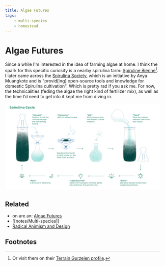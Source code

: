 ```yaml
---
title: Algae Futures
tags:
    - multi-species
    - homestead
---
```

# Algae Futures
Since a while I'm interested in the idea of farming algae at home. I think the spark for this specific curiosity is a nearby spirulina farm: [Spiruline Bienne](http://spirulinebienne.ch)[^1]. I later came across the [Spirulina Society](https://anyamuangkote.info/spirulina-society), which is an initiative by Anya Muangkote and is "provid[ing] open-source tools and knowledge for domestic Spirulina cultivation". Which is pretty rad if you ask me. For now, the technicalities (feding the algae the right kind of fertilizer mix), as well as the time I'd need to get into it kept me from diving in.

![A nice infographic about the spirulina farming process](assets/2022-02-22-16-29-51.png)

## Related
- on are.an: [Algae Futures](https://www.are.na/adrian-demleitner/algae-futures-eaobmahvrbu)
- [[notes/Multi-species]]
- [Radical Animism and Design](notes/Radical%20Animism%20and%20Design.md)

## Footnotes

[^1]: Or visit them on their [Terrain Gurzelen profile](https://terrain-gurzelen.org/spiruline-bienne/).